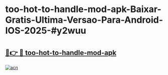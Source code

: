 # too-hot-to-handle-mod-apk-Baixar-Gratis-Ultima-Versao-Para-Android-IOS-2025-#y2wuu

# <h2><a href="https://ainizakaria.my?title=too-hot-to-handle-mod-apk&ref=24M">🔗👉 🔴 too-hot-to-handle-mod-apk</a></h2>

[![acn](https://github.com/user-attachments/assets/0f9c940e-d8b0-45ae-aac7-cd30a18b3e1c)](https://ainizakaria.my?title=too-hot-to-handle-mod-apk&ref=24M)

